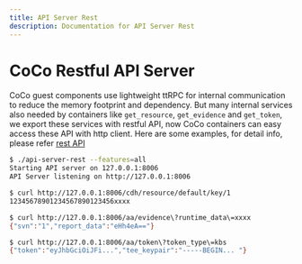 ```yaml
---
title: API Server Rest
description: Documentation for API Server Rest
---
```


# CoCo Restful API Server

CoCo guest components use lightweight ttRPC for internal communication to reduce the memory footprint and dependency. But many internal services also needed by containers like `get_resource`, `get_evidence` and `get_token`, we export these services with restful API, now CoCo containers can easy access these API with http client. Here are some examples, for detail info, please refer [rest API](./openapi/api.json)

```bash
$ ./api-server-rest --features=all
Starting API server on 127.0.0.1:8006
API Server listening on http://127.0.0.1:8006

$ curl http://127.0.0.1:8006/cdh/resource/default/key/1
12345678901234567890123456xxxx

$ curl http://127.0.0.1:8006/aa/evidence\?runtime_data\=xxxx
{"svn":"1","report_data":"eHh4eA=="}

$ curl http://127.0.0.1:8006/aa/token\?token_type\=kbs
{"token":"eyJhbGciOiJFi...","tee_keypair":"-----BEGIN... "}
```
